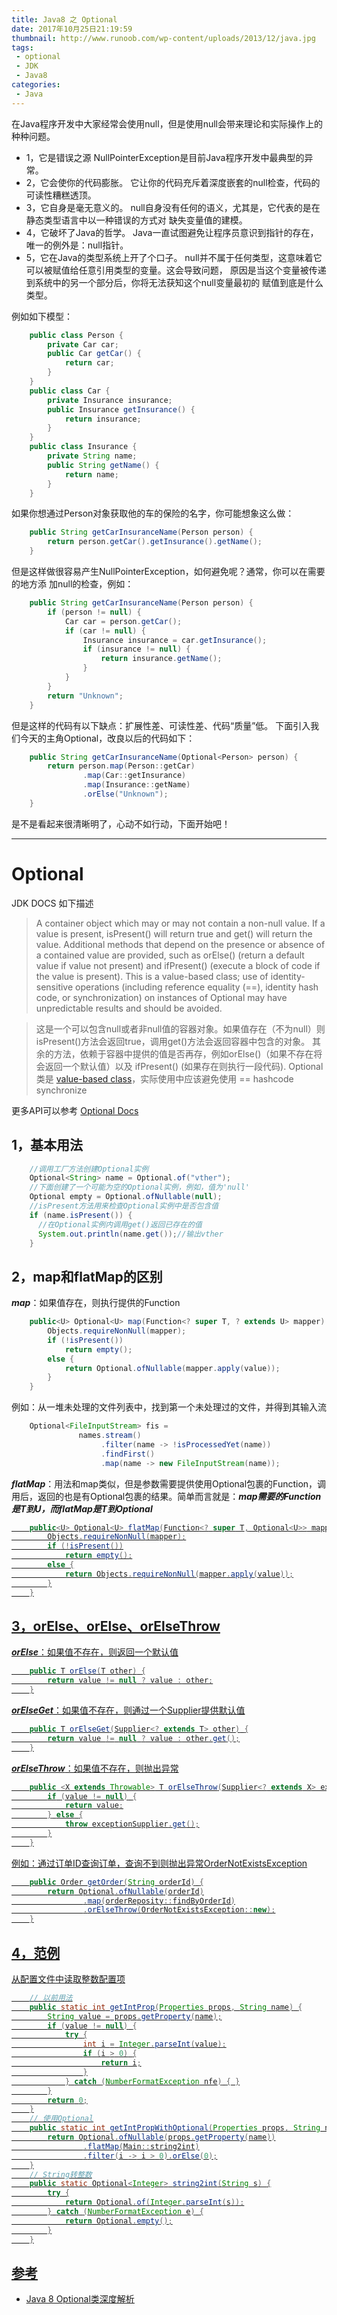 ```yaml
---
title: Java8 之 Optional
date: 2017年10月25日21:19:59
thumbnail: http://www.runoob.com/wp-content/uploads/2013/12/java.jpg
tags: 
 - optional
 - JDK
 - Java8
categories: 
 - Java
---
```

在Java程序开发中大家经常会使用null，但是使用null会带来理论和实际操作上的种种问题。
 - 1，它是错误之源
NullPointerException是目前Java程序开发中最典型的异常。
 - 2，它会使你的代码膨胀。
它让你的代码充斥着深度嵌套的null检查，代码的可读性糟糕透顶。
 - 3，它自身是毫无意义的。
null自身没有任何的语义，尤其是，它代表的是在静态类型语言中以一种错误的方式对
缺失变量值的建模。
 - 4，它破坏了Java的哲学。
Java一直试图避免让程序员意识到指针的存在，唯一的例外是：null指针。
 - 5，它在Java的类型系统上开了个口子。
null并不属于任何类型，这意味着它可以被赋值给任意引用类型的变量。这会导致问题，
原因是当这个变量被传递到系统中的另一个部分后，你将无法获知这个null变量最初的
赋值到底是什么类型。

<!--more-->
例如如下模型：
```java
    public class Person {
        private Car car;
        public Car getCar() {
            return car;
        }
    }
    public class Car {
        private Insurance insurance;
        public Insurance getInsurance() {
            return insurance;
        }
    }
    public class Insurance {
        private String name;
        public String getName() {
            return name;
        }
    }
```
如果你想通过Person对象获取他的车的保险的名字，你可能想象这么做：
```java
    public String getCarInsuranceName(Person person) {
        return person.getCar().getInsurance().getName();
    }
```
但是这样做很容易产生NullPointerException，如何避免呢？通常，你可以在需要的地方添
加null的检查，例如：
```java
    public String getCarInsuranceName(Person person) {
        if (person != null) {
            Car car = person.getCar();
            if (car != null) {
                Insurance insurance = car.getInsurance();
                if (insurance != null) {
                    return insurance.getName();
                }
            }
        }
        return "Unknown";
    }
```
但是这样的代码有以下缺点：扩展性差、可读性差、代码“质量”低。
下面引入我们今天的主角Optional，改良以后的代码如下：
```java
    public String getCarInsuranceName(Optional<Person> person) {
        return person.map(Person::getCar)
                .map(Car::getInsurance)
                .map(Insurance::getName)
                .orElse("Unknown");
    }
```
是不是看起来很清晰明了，心动不如行动，下面开始吧！

----------

# **Optional**

JDK DOCS 如下描述
> A container object which may or may not contain a non-null value. If a value is present, isPresent() will return true and get() will return the value.
> Additional methods that depend on the presence or absence of a contained value are provided, such as orElse() (return a default value if value not present) and ifPresent() (execute a block of code if the value is present).
> This is a value-based class; use of identity-sensitive operations (including reference equality (==), identity hash code, or synchronization) on instances of Optional may have unpredictable results and should be avoided.

> 这是一个可以包含null或者非null值的容器对象。如果值存在（不为null）则isPresent()方法会返回true，调用get()方法会返回容器中包含的对象。
> 其余的方法，依赖于容器中提供的值是否再存，例如orElse()（如果不存在将会返回一个默认值）以及 ifPresent() (如果存在则执行一段代码).
> Optional类是 [value-based class](http://docs.oracle.com/javase/8/docs/api/java/lang/doc-files/ValueBased.html)，实际使用中应该避免使用 == hashcode synchronize

更多API可以参考
[Optional Docs](http://docs.oracle.com/javase/8/docs/api/java/util/Optional.html)

## 1，基本用法

```java
    //调用工厂方法创建Optional实例
    Optional<String> name = Optional.of("vther");
    //下面创建了一个可能为空的Optional实例，例如，值为'null'
    Optional empty = Optional.ofNullable(null);
    //isPresent方法用来检查Optional实例中是否包含值
    if (name.isPresent()) {
      //在Optional实例内调用get()返回已存在的值
      System.out.println(name.get());//输出vther
    }
```

## 2，map和flatMap的区别
***map***：如果值存在，则执行提供的Function
```java
    public<U> Optional<U> map(Function<? super T, ? extends U> mapper) {
        Objects.requireNonNull(mapper);
        if (!isPresent())
            return empty();
        else {
            return Optional.ofNullable(mapper.apply(value));
        }
    }
```
例如：从一堆未处理的文件列表中，找到第一个未处理过的文件，并得到其输入流
```java
    Optional<FileInputStream> fis =
               names.stream()
                    .filter(name -> !isProcessedYet(name))
                    .findFirst()
                    .map(name -> new FileInputStream(name));
```

                            
***flatMap***：用法和map类似，但是参数需要提供使用Optional包裹的Function，调用后，返回的也是有Optional包裹的结果。简单而言就是：***map需要的Function是T到U，而flatMap是T到Optional<U>***
                            
```java
    public<U> Optional<U> flatMap(Function<? super T, Optional<U>> mapper) {
        Objects.requireNonNull(mapper);
        if (!isPresent())
            return empty();
        else {
            return Objects.requireNonNull(mapper.apply(value));
        }
    }
```
## 3，orElse、orElse、orElseThrow
***orElse***：如果值不存在，则返回一个默认值
```java
    public T orElse(T other) {
        return value != null ? value : other;
    }
```
***orElseGet***：如果值不存在，则通过一个Supplier提供默认值
                            
```java
    public T orElseGet(Supplier<? extends T> other) {
        return value != null ? value : other.get();
    }
```
***orElseThrow***：如果值不存在，则抛出异常
                            
```java
    public <X extends Throwable> T orElseThrow(Supplier<? extends X> exceptionSupplier) throws X {
        if (value != null) {
            return value;
        } else {
            throw exceptionSupplier.get();
        }
    }
```
例如：通过订单ID查询订单，查询不到则抛出异常OrderNotExistsException
```java
    public Order getOrder(String orderId) {
        return Optional.ofNullable(orderId)
                .map(orderReposity::findByOrderId)
                .orElseThrow(OrderNotExistsException::new);
    }
```

## 4，范例

从配置文件中读取整数配置项

```java
    // 以前用法
    public static int getIntProp(Properties props, String name) {
        String value = props.getProperty(name);
        if (value != null) {
            try {
                int i = Integer.parseInt(value);
                if (i > 0) {
                    return i;
                }
            } catch (NumberFormatException nfe) { }
        }
        return 0;
    }
    // 使用Optional
    public static int getIntPropWithOptional(Properties props, String name) {
        return Optional.ofNullable(props.getProperty(name))
                .flatMap(Main::string2int)
                .filter(i -> i > 0).orElse(0);
    }
    // String转整数
    public static Optional<Integer> string2int(String s) {
        try {
            return Optional.of(Integer.parseInt(s));
        } catch (NumberFormatException e) {
            return Optional.empty();
        }
    }
```

## **参考**

- [Java 8 Optional类深度解析](http://www.importnew.com/6675.html)